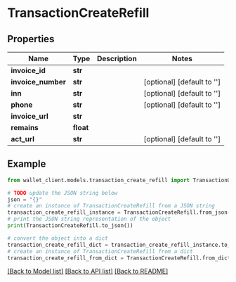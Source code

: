 # TransactionCreateRefill


## Properties

Name | Type | Description | Notes
------------ | ------------- | ------------- | -------------
**invoice_id** | **str** |  | 
**invoice_number** | **str** |  | [optional] [default to '']
**inn** | **str** |  | [optional] [default to '']
**phone** | **str** |  | [optional] [default to '']
**invoice_url** | **str** |  | 
**remains** | **float** |  | 
**act_url** | **str** |  | [optional] [default to '']

## Example

```python
from wallet_client.models.transaction_create_refill import TransactionCreateRefill

# TODO update the JSON string below
json = "{}"
# create an instance of TransactionCreateRefill from a JSON string
transaction_create_refill_instance = TransactionCreateRefill.from_json(json)
# print the JSON string representation of the object
print(TransactionCreateRefill.to_json())

# convert the object into a dict
transaction_create_refill_dict = transaction_create_refill_instance.to_dict()
# create an instance of TransactionCreateRefill from a dict
transaction_create_refill_from_dict = TransactionCreateRefill.from_dict(transaction_create_refill_dict)
```
[[Back to Model list]](../README.md#documentation-for-models) [[Back to API list]](../README.md#documentation-for-api-endpoints) [[Back to README]](../README.md)


